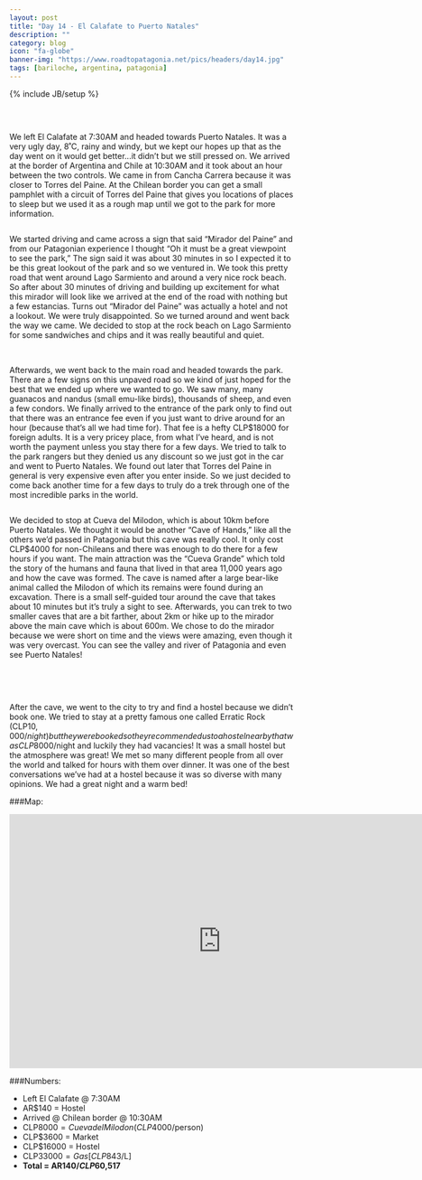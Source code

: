 ```yaml
---
layout: post
title: "Day 14 - El Calafate to Puerto Natales"
description: ""
category: blog
icon: "fa-globe"
banner-img: "https://www.roadtopatagonia.net/pics/headers/day14.jpg"
tags: [bariloche, argentina, patagonia]
---
```

{% include JB/setup %}

<figure>
	<a class="fancybox" rel="one"  href="{{ site.pics.days }}/day14/pic01_o.jpg"><img src="{{ site.pics.days }}/day14/pic01.jpg" alt=""></a>
</figure>

<figure class="third">
	<a class="fancybox" rel="one" href="{{ site.pics.days }}/day14/pic02_o.jpg"><img src="{{ site.pics.days }}/day14/pic02_tb.jpg" alt=""></a>
	<a class="fancybox" rel="one" href="{{ site.pics.days }}/day14/pic03_o.jpg"><img src="{{ site.pics.days }}/day14/pic03_tb.jpg" alt=""></a>
	<a class="fancybox" rel="one" href="{{ site.pics.days }}/day14/pic04_o.jpg"><img src="{{ site.pics.days }}/day14/pic04_tb.jpg" alt=""></a>
</figure>


We left El Calafate at 7:30AM and headed towards Puerto Natales. It was a very ugly day, 8˚C, rainy and windy, but we kept our hopes up that as the day went on it would get better...it didn’t but we still pressed on. We arrived at the border of Argentina and Chile at 10:30AM and it took about an hour between the two controls. We came in from Cancha Carrera because it was closer to Torres del Paine. At the Chilean border you can get a small pamphlet with a  circuit of Torres del Paine that gives you locations of places to sleep but we used it as a rough map until we got to the park for more information. 

<figure>
	<a class="fancybox" rel="one"  href="{{ site.pics.days }}/day14/pic06_o.jpg"><img src="{{ site.pics.days }}/day14/pic06.jpg" alt=""></a>
</figure>

We started driving and came across a sign that said “Mirador del Paine” and from our Patagonian experience I thought “Oh it must be a great viewpoint to see the park,” The sign said it was about 30 minutes in so I expected it to be this great lookout of the park and so we ventured in.  We took this pretty road that went around Lago Sarmiento and around a very nice rock beach. So after about 30 minutes of driving and building up excitement for what this mirador will look like we arrived at the end of the road with nothing but a few estancias. Turns out “Mirador del Paine” was actually a hotel and not a lookout. We were truly disappointed. So we turned around and went back the way we came. We decided to stop at the rock beach on Lago Sarmiento for some sandwiches and chips and it was really beautiful and quiet. 

<figure class="third">
	<a class="fancybox" rel="one" href="{{ site.pics.days }}/day14/pic05_o.jpg"><img src="{{ site.pics.days }}/day14/pic05_tb.jpg" alt=""></a>
	<a class="fancybox" rel="one" href="{{ site.pics.days }}/day14/pic07_o.jpg"><img src="{{ site.pics.days }}/day14/pic07_tb.jpg" alt=""></a>
	<a class="fancybox" rel="one" href="{{ site.pics.days }}/day14/pic08_o.jpg"><img src="{{ site.pics.days }}/day14/pic08_tb.jpg" alt=""></a>
</figure>

Afterwards, we went back to the main road and headed towards the park. There are a few signs on this unpaved road so we kind of just hoped for the best that we ended up where we wanted to go. We saw many, many guanacos and nandus (small emu-like birds), thousands of sheep, and even a few condors. We finally arrived to the entrance of the park only to find out that there was an entrance fee even if you just want to drive around for an hour (because that’s all we had time for). That fee is a hefty CLP$18000 for foreign adults. It is a very pricey place, from what I’ve heard, and is not worth the payment unless you stay there for a few days. We tried to talk to the park rangers but they denied us any discount so we just got in the car and went to Puerto Natales. We found out later that Torres del Paine in general is very expensive even after you enter inside. So we just decided to come back another time for a few days to truly do a trek through one of the most incredible parks in the world.

<figure>
	<a class="fancybox" rel="one"  href="{{ site.pics.days }}/day14/pic09_o.jpg"><img src="{{ site.pics.days }}/day14/pic09.jpg" alt=""></a>
</figure>

We decided to stop at Cueva del Milodon, which is about 10km before Puerto Natales. We thought it would be another “Cave of Hands,” like all the others we’d passed in Patagonia but this cave was really cool. It only cost CLP$4000 for non-Chileans and there was enough to do there for a few hours if you want. The main attraction was the “Cueva Grande” which told the story of the humans and fauna that lived in that area 11,000 years ago and how the cave was formed. The cave is named after a large bear-like animal called the Milodon of which its remains were found during an excavation. There is a small self-guided tour around the cave that takes about 10 minutes but it’s truly a sight to see. Afterwards, you can trek to two smaller caves that are a bit farther, about 2km or hike up to the mirador above the main cave which is about 600m. We chose to do the mirador because we were short on time and the views were amazing, even though it was very overcast. You can see the valley and river of Patagonia and even see Puerto Natales!

<figure class="third">
	<a class="fancybox" rel="one" href="{{ site.pics.days }}/day14/pic10_o.jpg"><img src="{{ site.pics.days }}/day14/pic10_tb.jpg" alt=""></a>
	<a class="fancybox" rel="one" href="{{ site.pics.days }}/day14/pic11_o.jpg"><img src="{{ site.pics.days }}/day14/pic11_tb.jpg" alt=""></a>
	<a class="fancybox" rel="one" href="{{ site.pics.days }}/day14/pic12_o.jpg"><img src="{{ site.pics.days }}/day14/pic12_tb.jpg" alt=""></a>
</figure>


<figure class="third">
	<a class="fancybox" rel="one" href="{{ site.pics.days }}/day14/pic13_o.jpg"><img src="{{ site.pics.days }}/day14/pic13_tb.jpg" alt=""></a>
	<a class="fancybox" rel="one" href="{{ site.pics.days }}/day14/pic14_o.jpg"><img src="{{ site.pics.days }}/day14/pic14_tb.jpg" alt=""></a>
</figure>


After the cave, we went to the city to try and find a hostel because we didn’t book one. We tried to stay at a pretty famous one called Erratic Rock (CLP$10,000/night) but they were booked so they recommended us to a hostel nearby that was CLP$8000/night and luckily they had vacancies! It was a small hostel but the atmosphere was great! We met so many different people from all over the world and talked for hours with them over dinner. It was one of the best conversations we’ve had at a hostel because it was so diverse with many opinions. We had a great night and a warm bed!

###Map:

<iframe src="https://www.google.com/maps/embed?pb=!1m29!1m12!1m3!1d641645.8705095726!2d-72.45494107207007!3d-51.08208649776051!2m3!1f0!2f0!3f0!3m2!1i1024!2i768!4f13.1!4m14!1i0!3e6!4m5!1s0xbdbb0cc0138f62cb%3A0x30d4035d88e4dc69!2sEl+Calafate%2C+Santa+Cruz+Province%2C+Argentina!3m2!1d-50.3402138!2d-72.27050779999999!4m5!1s0xbdafe7e2d70d725b%3A0x8fc7c55d2a5eba9f!2sPuerto+Natales%2C+Natales%2C+Magallanes+and+Ant%C3%A1rtica+Chilena+Region%2C+Chile!3m2!1d-51.7333!2d-72.50377999999999!5e0!3m2!1sen!2s!4v1397328626674" width="750" height="450" frameborder="0" style="border:0">>&nbsp;</iframe>


###Numbers:

* Left El Calafate @ 7:30AM
* AR$140 = Hostel 
* Arrived @ Chilean border @ 10:30AM
* CLP$8000 = Cueva del Milodon (CLP$4000/person)
* CLP$3600 = Market
* CLP$16000 = Hostel
* CLP$33000 = Gas [CLP$843/L]
* **Total = AR$140 / CLP$60,517**

